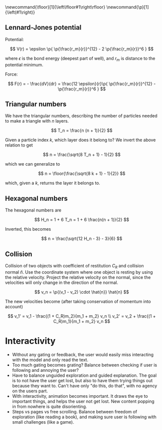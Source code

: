 ---
---

\newcommand{\floor}[1]{\left\lfloor#1\right\rfloor}
\newcommand{\p}[1]{\left(#1\right)}

## Lennard-Jones potential


Potential:

$$ V(r) = \epsilon \p{ \p{\frac{r_m}{r}}^{12} - 2 \p{\frac{r_m}{r}}^6 } $$

where $\epsilon$ is the bond energy (deepest part of well), and $r_m$ is distance to the potential minimum.

Force:

$$ F(r) = - \frac{dV}{dr} = \frac{12 \epsilon}{r}\p{ \p{\frac{r_m}{r}}^{12} - \p{\frac{r_m}{r}}^6 } $$

## Triangular numbers

We have the triangular numbers, describing the number of particles needed to make a triangle with $n$ layers.

$$ T_n = \frac{n (n + 1)}{2} $$

Given a particle index $k$, which layer does it belong to?
We invert the above relation to get

$$ n = \frac{\sqrt{8 T_n + 1} - 1}{2} $$

which we can generalize to

$$ n = \floor{\frac{\sqrt{8 k + 1} - 1}{2}} $$

which, given a $k$, returns the layer it belongs to.

## Hexagonal numbers

The hexagonal numbers are

$$ H_n = 1 + 6 T_n = 1 + 6 \frac{n(n + 1)}{2} $$

Inverted, this becomes

$$ n = \frac{\sqrt{12 H_n  - 3} - 3}{6} $$

## Collision

Collision of two objects with coefficient of restitution $C_R$ and collision normal $\hat{n}$. Use the coordinate system where one object is resting by using the relative velocity. Project the relative velocity on the normal, since the velocities will only change in the direction of the normal.

$$ v_n = \p{(v_1 - v_2) \cdot \hat{n}} \hat{n} $$

The new velocities become (after taking conservation of momentum into account)

$$
	v_1' = v_1 - \frac{(1 + C_R)m_2}{m_1 + m_2} v_n \\
	v_2' = v_2 + \frac{(1 + C_R)m_1}{m_1 + m_2} v_n
$$


# Interactivity

* Without any gating or feedback, the user would easily miss interacting with the model and only read the text.
* Too much gating becomes grating? Balance between checking if user is following and annoying the user?
* Have to balance unguided exploration and guided explanation. The goal is to not have the user get lost, but also to have them trying things out because they want to. Can't have only "do this, do that", with no agency on the users part.
* With interactivity, animation becomes important. It draws the eye to important things, and helps the user not get lost. New content popping in from nowhere is quite disorienting.
* Steps vs pages vs free scrolling. Balance between freedom of exploration (like reading a book), and making sure user is following with small challenges (like a game).